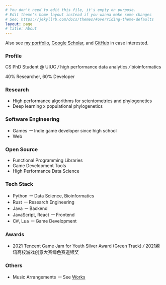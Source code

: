 ```yaml
---
# You don't need to edit this file, it's empty on purpose.
# Edit theme's home layout instead if you wanna make some changes
# See: https://jekyllrb.com/docs/themes/#overriding-theme-defaults
layout: page
# title: About
---
```


Also see [my portfolio](/portfolio), [Google Scholar](https://scholar.google.com/citations?user=NWaomv8AAAAJ&hl=en), and [GitHub](https://github.com/RuneBlaze) in case interested.

### Profile

CS PhD Student @ UIUC <em class="deemph">/</em> high performance data analytics <em class="deemph">/</em> bioinformatics

40% Researcher, 60% Developer

### Research

- High performance algorithms for scientometrics and phylogenetics
- Deep learning x populational phylogenetics

### Software Engineering

 - Games <em class="deemph">ー</em> Indie game developer since high school
 - Web 
 <!-- - <em class="deemph">ー</em> Currently as of 2023 freelancing as a backend developer writing web2 to web3 bridges. -->
 <!-- - Research Software <em class="deemph">ー</em> Tooling developer for data science <em class="deemph">/</em> Fast graph & bioinformatics algorithms -->

### Open Source

 - Functional Programming Libraries
 - Game Development Tools
 - High Performance Data Science

### Tech Stack

 - Python <em class="deemph">ー</em> Data Science, Bioinformatics
 - Rust <em class="deemph">ー</em> Research Engineering
 - Java <em class="deemph">ー</em> Backend
 - JavaScript, React <em class="deemph">ー</em> Frontend
 - C#, Lua <em class="deemph">ー</em> Game Development
 
### Awards

 - 2021 Tencent Game Jam for Youth Silver Award (Green Track) <em class="deemph">/</em> 2021腾讯高校游戏创意大赛绿色赛道银奖

### Others

 - Music Arrangements <em class="deemph">ー</em> See [Works](/portfolio/#music)
